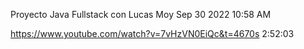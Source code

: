 
Proyecto Java Fullstack con Lucas Moy
Sep 30 2022 10:58 AM

https://www.youtube.com/watch?v=7vHzVN0EiQc&t=4670s
2:52:03

